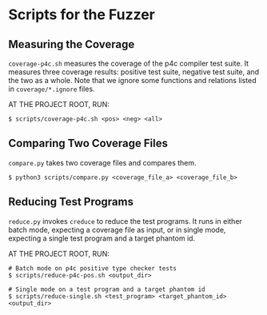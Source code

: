 # Scripts for the Fuzzer

## Measuring the Coverage

`coverage-p4c.sh` measures the coverage of the p4c compiler test suite.
It measures three coverage results: positive test suite, negative test suite, and the two as a whole.
Note that we ignore some functions and relations listed in `coverage/*.ignore` files.

AT THE PROJECT ROOT, RUN:

```shell
$ scripts/coverage-p4c.sh <pos> <neg> <all>
```

## Comparing Two Coverage Files

`compare.py` takes two coverage files and compares them.

```shell
$ python3 scripts/compare.py <coverage_file_a> <coverage_file_b>
```

## Reducing Test Programs

`reduce.py` invokes `creduce` to reduce the test programs.
It runs in either batch mode, expecting a coverage file as input, or in single mode, expecting a single test program and a target phantom id.

AT THE PROJECT ROOT, RUN:

```shell
# Batch mode on p4c positive type checker tests
$ scripts/reduce-p4c-pos.sh <output_dir>

# Single mode on a test program and a target phantom id
$ scripts/reduce-single.sh <test_program> <target_phantom_id> <output_dir>
```
